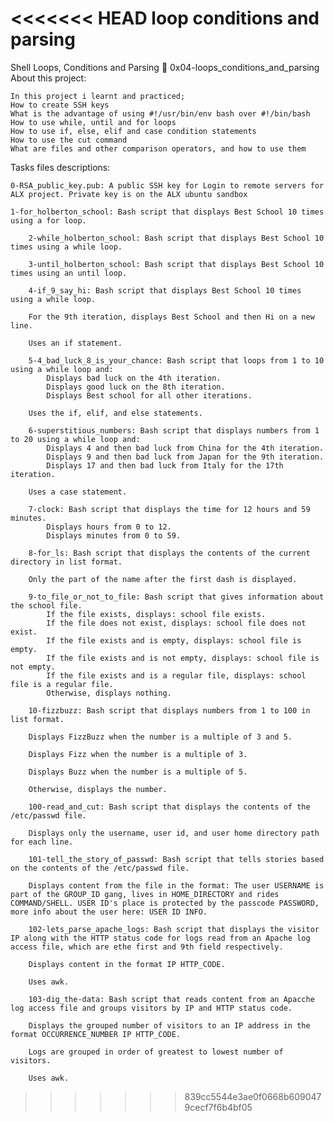 <<<<<<< HEAD
loop conditions and parsing
=======
Shell Loops, Conditions and Parsing 📃 0x04-loops_conditions_and_parsing
About this project:

    In this project i learnt and practiced;
    How to create SSH keys
    What is the advantage of using #!/usr/bin/env bash over #!/bin/bash
    How to use while, until and for loops
    How to use if, else, elif and case condition statements
    How to use the cut command
    What are files and other comparison operators, and how to use them

Tasks files descriptions:

    0-RSA_public_key.pub: A public SSH key for Login to remote servers for ALX project. Private key is on the ALX ubuntu sandbox

    1-for_holberton_school: Bash script that displays Best School 10 times using a for loop.

        2-while_holberton_school: Bash script that displays Best School 10 times using a while loop.

        3-until_holberton_school: Bash script that displays Best School 10 times using an until loop.

        4-if_9_say_hi: Bash script that displays Best School 10 times using a while loop.

        For the 9th iteration, displays Best School and then Hi on a new line.

        Uses an if statement.

        5-4_bad_luck_8_is_your_chance: Bash script that loops from 1 to 10 using a while loop and:
            Displays bad luck on the 4th iteration.
            Displays good luck on the 8th iteration.
            Displays Best school for all other iterations.

        Uses the if, elif, and else statements.

        6-superstitious_numbers: Bash script that displays numbers from 1 to 20 using a while loop and:
            Displays 4 and then bad luck from China for the 4th iteration.
            Displays 9 and then bad luck from Japan for the 9th iteration.
            Displays 17 and then bad luck from Italy for the 17th iteration.

        Uses a case statement.

        7-clock: Bash script that displays the time for 12 hours and 59 minutes.
            Displays hours from 0 to 12.
            Displays minutes from 0 to 59.

        8-for_ls: Bash script that displays the contents of the current directory in list format.

        Only the part of the name after the first dash is displayed.

        9-to_file_or_not_to_file: Bash script that gives information about the school file.
            If the file exists, displays: school file exists.
            If the file does not exist, displays: school file does not exist.
            If the file exists and is empty, displays: school file is empty.
            If the file exists and is not empty, displays: school file is not empty.
            If the file exists and is a regular file, displays: school file is a regular file.
            Otherwise, displays nothing.

        10-fizzbuzz: Bash script that displays numbers from 1 to 100 in list format.

        Displays FizzBuzz when the number is a multiple of 3 and 5.

        Displays Fizz when the number is a multiple of 3.

        Displays Buzz when the number is a multiple of 5.

        Otherwise, displays the number.

        100-read_and_cut: Bash script that displays the contents of the /etc/passwd file.

        Displays only the username, user id, and user home directory path for each line.

        101-tell_the_story_of_passwd: Bash script that tells stories based on the contents of the /etc/passwd file.

        Displays content from the file in the format: The user USERNAME is part of the GROUP_ID gang, lives in HOME_DIRECTORY and rides COMMAND/SHELL. USER ID's place is protected by the passcode PASSWORD, more info about the user here: USER ID INFO.

        102-lets_parse_apache_logs: Bash script that displays the visitor IP along with the HTTP status code for logs read from an Apache log access file, which are ethe first and 9th field respectively.

        Displays content in the format IP HTTP_CODE.

        Uses awk.

        103-dig_the-data: Bash script that reads content from an Apacche log access file and groups visitors by IP and HTTP status code.

        Displays the grouped number of visitors to an IP address in the format OCCURRENCE_NUMBER IP HTTP_CODE.

        Logs are grouped in order of greatest to lowest number of visitors.

        Uses awk.
>>>>>>> 839cc5544e3ae0f0668b6090479cecf7f6b4bf05
